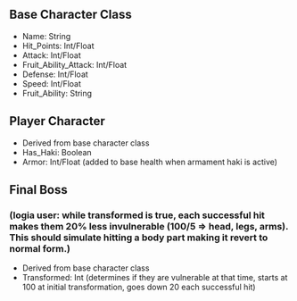 ## Base Character Class
* Name: String
* Hit_Points: Int/Float
* Attack: Int/Float
* Fruit_Ability_Attack: Int/Float
* Defense: Int/Float
* Speed: Int/Float
* Fruit_Ability: String

## Player Character
* Derived from base character class
* Has_Haki: Boolean
* Armor: Int/Float (added to base health when armament haki is active)

## Final Boss 
### (logia user: while transformed is true, each successful hit makes them 20% less invulnerable (100/5 => head, legs, arms). This should simulate hitting a body part making it revert to normal form.)
* Derived from base character class
* Transformed: Int (determines if they are vulnerable at that time, starts at 100 at initial transformation, goes down 20 each successful hit)